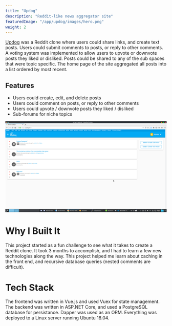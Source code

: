 ```yaml
---
title: "Updog"
description: "Reddit-like news aggregator site"
featuredImage: "/app/updog/images/hero.png"
weight: 2
---
```


[Updog](https://github.com/EddieAbbondanzio/Updog.in) was a Reddit clone where users could share links, and create text posts. Users could submit comments to posts, or reply to other comments. A voting system was implemented to allow users to upvote or downvote posts they liked or disliked. Posts could be shared to any of the sub spaces that were topic specific. The home page of the site aggregated all posts into a list ordered by most recent.

## Features

- Users could create, edit, and delete posts
- Users could comment on posts, or reply to other comments
- Users could upvote / downvote posts they liked / disliked
- Sub-forums for niche topics

![](./images/hero.png)

# Why I Built It

This project started as a fun challenge to see what it takes to create a Reddit clone. It took 3 months to accomplish, and I had to learn a few new technologies along the way. This project helped me learn about caching in the front end, and recursive database queries (nested comments are difficult).

# Tech Stack

The frontend was written in Vue.js and used Vuex for state management. The backend was written in ASP.NET Core, and used a PostgreSQL database for persistance. Dapper was used as an ORM. Everything was deployed to a Linux server running Ubuntu 18.04.
